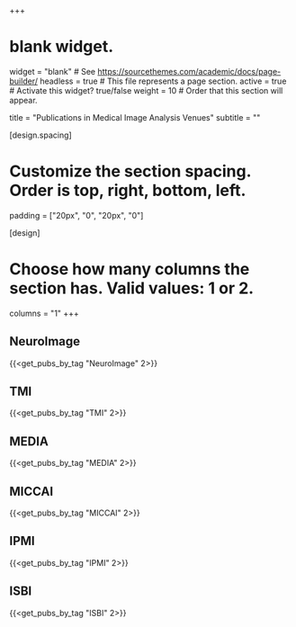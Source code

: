 +++
# blank widget.
widget = "blank"  # See https://sourcethemes.com/academic/docs/page-builder/
headless = true  # This file represents a page section.
active = true  # Activate this widget? true/false
weight = 10  # Order that this section will appear.

title = "Publications in Medical Image Analysis Venues"
subtitle = ""

[design.spacing]
  # Customize the section spacing. Order is top, right, bottom, left.
  padding = ["20px", "0", "20px", "0"]

[design]
  # Choose how many columns the section has. Valid values: 1 or 2.
  columns = "1"
+++

## NeuroImage

{{<get_pubs_by_tag "NeuroImage" 2>}}

## TMI

{{<get_pubs_by_tag "TMI" 2>}}

## MEDIA

{{<get_pubs_by_tag "MEDIA" 2>}}

## MICCAI

{{<get_pubs_by_tag "MICCAI" 2>}}

## IPMI

{{<get_pubs_by_tag "IPMI" 2>}}

## ISBI

{{<get_pubs_by_tag "ISBI" 2>}}


